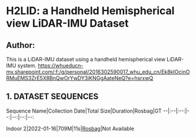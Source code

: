 # H2LID: a Handheld Hemispherical view LiDAR-IMU Dataset
## Author:
This is a LiDAR-IMU dataset using a handheld hemispherical view LiDAR-IMU system.
https://whueducn-my.sharepoint.com/:f:/g/personal/2016302590017_whu_edu_cn/Ek8kIOcinORMuEMS3ZrE5X8BnQwOrYwDY3iKNGgAateNeQ?e=hsrxwQ

## 1. DATASET SEQUENCES
Sequence Name|Collection Date|Total Size|Duration|Rosbag|GT
--|:--|:--:|--:|--:|--:|--:

Indoor 2|2022-01-16|709M|11s|[Rosbag](https://whueducn-my.sharepoint.com/:f:/g/personal/2016302590017_whu_edu_cn/ElZp81OzPQxHpWypy7iXwXYBkiv5_yBZRCi4UqVcLaW8NQ?e=mGMJf8)|Not Available
